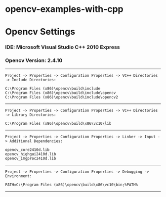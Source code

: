 # opencv-examples-with-cpp

# Opencv Settings
### IDE: Microsoft Visual Studio C++ 2010 Express
### Opencv Version: 2.4.10
----
`Project -> Properties -> Configuration Properties -> VC++ Directories -> Include Directories:`
```
C:\Program Files (x86)\opencv\build\include
C:\Program Files (x86)\opencv\build\include\opencv
C:\Program Files (x86)\opencv\build\include\opencv2
```
----
`Project -> Properties -> Configuration Properties -> VC++ Directories -> Library Directories:`
```
C:\Program Files (x86)\opencv\build\x86\vc10\lib
```
----
`Project -> Properties -> Configuration Properties -> Linker -> Input -> Additional Dependencies:`
```
opencv_core2410d.lib
opencv_highgui2410d.lib
opencv_imgproc2410d.lib
```
----
`Project -> Properties -> Configuration Properties -> Debugging -> Environment:`
```
PATH=C:\Program Files (x86)\opencv\build\x86\vc10\bin;%PATH%
```
----

